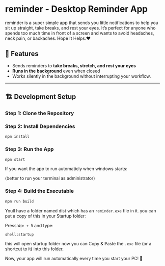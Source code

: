 # reminder - Desktop Reminder App

reminder is a super simple app that sends you little notifications to help you sit up straight, take breaks, and rest your eyes. It’s perfect for anyone who spends too much time in front of a screen and wants to avoid headaches, neck pain, or backaches. 
Hope It Helps.❤️


## 🚀 Features
- Sends reminders to **take breaks, stretch, and rest your eyes**
- **Runs in the background** even when closed
- Works silently in the background without interrupting your workflow.

---

## 🏗️ Development Setup 

### **Step 1: Clone the Repository**

### **Step 2: Install Dependencies**
```sh
npm install
```

### **Step 3: Run the App**
```sh
npm start
```

If you want the app to run automaticly when windows starts:

(better to run your terminal as administrator)
### **Step 4: Build the Executable**
```sh
npm run build
```
Youll have a folder named dist which has an `reminder.exe` file in it. you can put a copy of this in your Startup folder:

Press `Win + R` and type:
```sh
shell:startup
```
this will open startup folder now you can Copy & Paste the `.exe` file (or a shortcut to it) into this folder.

Now, your app will run automatically every time you start your PC! 🎉